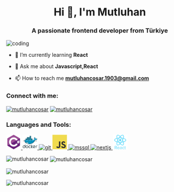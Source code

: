 
<h1 align="center">Hi 👋, I'm Mutluhan</h1>
<h3 align="center">A passionate frontend developer from Türkiye</h3>

<img src="https://i.pinimg.com/564x/e4/3b/30/e43b30464e7f8dfd8af62ab84909f436.jpg" alt="coding"/>


- 🌱 I’m currently learning **React**

- 💬 Ask me about **Javascript,React**

- 📫 How to reach me **mutluhancosar.1903@gmail.com**

<h3 align="left">Connect with me:</h3>
<p align="left">
<a href="https://linkedin.com/in/mutluhancosar" target="blank"><img align="center" src="https://raw.githubusercontent.com/rahuldkjain/github-profile-readme-generator/master/src/images/icons/Social/linked-in-alt.svg" alt="mutluhancosar" height="30" width="40" /></a>
<a href="https://instagram.com/mutluhancosar" target="blank"><img align="center" src="https://raw.githubusercontent.com/rahuldkjain/github-profile-readme-generator/master/src/images/icons/Social/instagram.svg" alt="mutluhancosar" height="30" width="40" /></a>
</p>

<h3 align="left">Languages and Tools:</h3>
<p align="left"> <a href="https://www.w3schools.com/cs/" target="_blank" rel="noreferrer"> <img src="https://raw.githubusercontent.com/devicons/devicon/master/icons/csharp/csharp-original.svg" alt="csharp" width="40" height="40"/> </a> <a href="https://www.docker.com/" target="_blank" rel="noreferrer"> <img src="https://raw.githubusercontent.com/devicons/devicon/master/icons/docker/docker-original-wordmark.svg" alt="docker" width="40" height="40"/> </a> <a href="https://git-scm.com/" target="_blank" rel="noreferrer"> <img src="https://www.vectorlogo.zone/logos/git-scm/git-scm-icon.svg" alt="git" width="40" height="40"/> </a> <a href="https://developer.mozilla.org/en-US/docs/Web/JavaScript" target="_blank" rel="noreferrer"> <img src="https://raw.githubusercontent.com/devicons/devicon/master/icons/javascript/javascript-original.svg" alt="javascript" width="40" height="40"/> </a> <a href="https://www.microsoft.com/en-us/sql-server" target="_blank" rel="noreferrer"> <img src="https://www.svgrepo.com/show/303229/microsoft-sql-server-logo.svg" alt="mssql" width="40" height="40"/> </a> <a href="https://nextjs.org/" target="_blank" rel="noreferrer"> <img src="https://cdn.worldvectorlogo.com/logos/nextjs-2.svg" alt="nextjs" width="40" height="40"/> </a> <a href="https://reactjs.org/" target="_blank" rel="noreferrer"> <img src="https://raw.githubusercontent.com/devicons/devicon/master/icons/react/react-original-wordmark.svg" alt="react" width="40" height="40"/> </a> </p>

<p><img align="left" src="https://github-readme-stats.vercel.app/api/top-langs?username=mutluhancosar&show_icons=true&locale=en&layout=compact" alt="mutluhancosar" /></p>

<p>&nbsp;<img align="center" src="https://github-readme-stats.vercel.app/api?username=mutluhancosar&show_icons=true&locale=en" alt="mutluhancosar" /></p>

<p><img align="center" src="https://github-readme-streak-stats.herokuapp.com/?user=mutluhancosar&" alt="mutluhancosar" /></p>

<p align="left"> <img src="https://komarev.com/ghpvc/?username=mutluhancosar&label=Profile%20views&color=0e75b6&style=flat" alt="mutluhancosar" /> </p>

